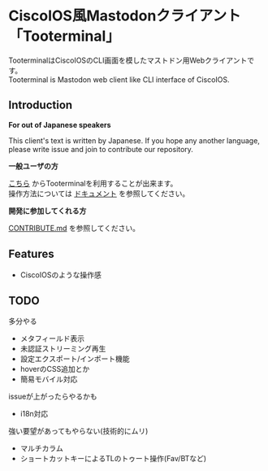 # CiscoIOS風Mastodonクライアント 「Tooterminal」

TooterminalはCiscoIOSのCLI画面を模したマストドン用Webクライアントです。  
Tooterminal is Mastodon web client like CLI interface of CiscoIOS.

## Introduction

**For out of Japanese speakers**

This client's text is written by Japanese. If you hope any another language, please write issue and join to contribute our repository.

**一般ユーザの方**

[こちら](https://wd-shiroma.github.io/tooterminal) からTooterminalを利用することが出来ます。  
操作方法については [ドキュメント](https://github.com/wd-shiroma/tooterminal/tree/master/introduction.md) を参照してください。

**開発に参加してくれる方**

[CONTRIBUTE.md](https://github.com/wd-shiroma/tooterminal/blob/master/CONTRIBUTE.md) を参照してください。

## Features

- CiscoIOSのような操作感

## TODO

多分やる

- メタフィールド表示
- 未認証ストリーミング再生
- 設定エクスポート/インポート機能
- hoverのCSS追加とか
- 簡易モバイル対応

issueが上がったらやるかも

- i18n対応

強い要望があってもやらない(技術的にムリ)

- マルチカラム
- ショートカットキーによるTLのトゥート操作(Fav/BTなど)